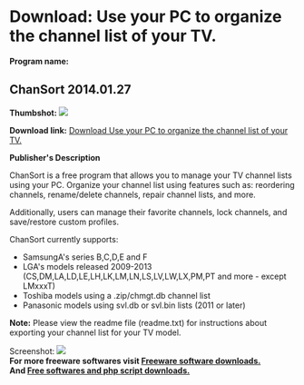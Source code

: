 # Download: Use your PC to organize the channel list of your TV.

**Program name:**

## ChanSort 2014.01.27

  
**Thumbshot:** ![](http://www.freewarefiles.com/screenshot/chansort_md.jpg)   
  
**Download link:** [Download Use your PC to organize the channel list of your TV.](http://freesoftwares.boysofts.com/ChanSort_program_89078.html)  
  


**Publisher's Description**  
  


ChanSort is a free program that allows you to manage your TV channel lists using your PC. Organize your channel list using features such as: reordering channels, rename/delete channels, repair channel lists, and more. 

Additionally, users can manage their favorite channels, lock channels, and save/restore custom profiles.

ChanSort currently supports: 

  * SamsungA's series B,C,D,E and F 
  * LGA's models released 2009-2013 (CS,DM,LA,LD,LE,LH,LK,LM,LN,LS,LV,LW,LX,PM,PT and more - except LMxxxT) 
  * Toshiba models using a .zip/chmgt.db channel list 
  * Panasonic models using svl.db or svl.bin lists (2011 or later) 

**Note:** Please view the readme file (readme.txt) for instructions about exporting your channel list for your TV model.

  
  
Screenshot: ![](http://www.freewarefiles.com/screenshot/chansort.jpg)   
**For more freeware softwares visit [Freeware software downloads.](http://freesoftwares.boysofts.com/)**   
**And [Free softwares and php script downloads.](http://www.boysofts.com/)**
